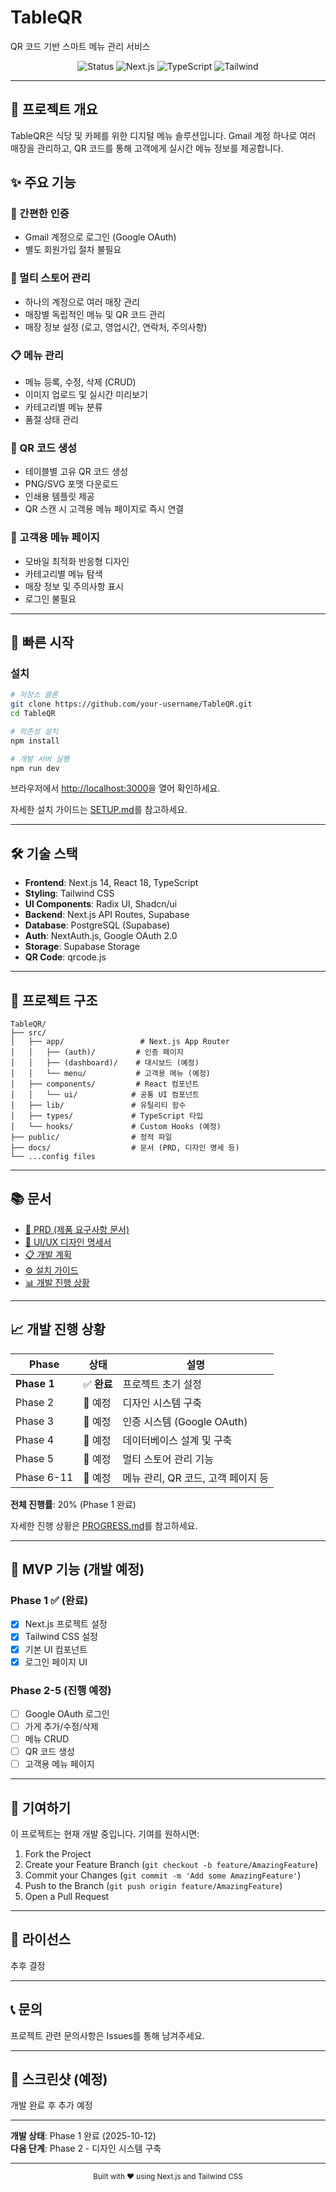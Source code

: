 # TableQR

QR 코드 기반 스마트 메뉴 관리 서비스

<div align="center">
  
  ![Status](https://img.shields.io/badge/Status-Phase%201%20Complete-success)
  ![Next.js](https://img.shields.io/badge/Next.js-14.2-black)
  ![TypeScript](https://img.shields.io/badge/TypeScript-5.3-blue)
  ![Tailwind](https://img.shields.io/badge/Tailwind-3.4-38bdf8)
  
</div>

---

## 📖 프로젝트 개요

TableQR은 식당 및 카페를 위한 디지털 메뉴 솔루션입니다. Gmail 계정 하나로 여러 매장을 관리하고, QR 코드를 통해 고객에게 실시간 메뉴 정보를 제공합니다.

## ✨ 주요 기능

### 🔐 간편한 인증
- Gmail 계정으로 로그인 (Google OAuth)
- 별도 회원가입 절차 불필요

### 🏪 멀티 스토어 관리
- 하나의 계정으로 여러 매장 관리
- 매장별 독립적인 메뉴 및 QR 코드 관리
- 매장 정보 설정 (로고, 영업시간, 연락처, 주의사항)

### 📋 메뉴 관리
- 메뉴 등록, 수정, 삭제 (CRUD)
- 이미지 업로드 및 실시간 미리보기
- 카테고리별 메뉴 분류
- 품절 상태 관리

### 📱 QR 코드 생성
- 테이블별 고유 QR 코드 생성
- PNG/SVG 포맷 다운로드
- 인쇄용 템플릿 제공
- QR 스캔 시 고객용 메뉴 페이지로 즉시 연결

### 👥 고객용 메뉴 페이지
- 모바일 최적화 반응형 디자인
- 카테고리별 메뉴 탐색
- 매장 정보 및 주의사항 표시
- 로그인 불필요

---

## 🚀 빠른 시작

### 설치

```bash
# 저장소 클론
git clone https://github.com/your-username/TableQR.git
cd TableQR

# 의존성 설치
npm install

# 개발 서버 실행
npm run dev
```

브라우저에서 [http://localhost:3000](http://localhost:3000)을 열어 확인하세요.

자세한 설치 가이드는 [SETUP.md](./SETUP.md)를 참고하세요.

---

## 🛠️ 기술 스택

- **Frontend**: Next.js 14, React 18, TypeScript
- **Styling**: Tailwind CSS
- **UI Components**: Radix UI, Shadcn/ui
- **Backend**: Next.js API Routes, Supabase
- **Database**: PostgreSQL (Supabase)
- **Auth**: NextAuth.js, Google OAuth 2.0
- **Storage**: Supabase Storage
- **QR Code**: qrcode.js

---

## 📂 프로젝트 구조

```
TableQR/
├── src/
│   ├── app/                 # Next.js App Router
│   │   ├── (auth)/         # 인증 페이지
│   │   ├── (dashboard)/    # 대시보드 (예정)
│   │   └── menu/           # 고객용 메뉴 (예정)
│   ├── components/         # React 컴포넌트
│   │   └── ui/            # 공통 UI 컴포넌트
│   ├── lib/               # 유틸리티 함수
│   ├── types/             # TypeScript 타입
│   └── hooks/             # Custom Hooks (예정)
├── public/                # 정적 파일
├── docs/                  # 문서 (PRD, 디자인 명세 등)
└── ...config files
```

---

## 📚 문서

- [📄 PRD (제품 요구사항 문서)](./PRD.md)
- [🎨 UI/UX 디자인 명세서](./UI_Design_Specification.md)
- [📋 개발 계획](./Development_Plan.md)
- [⚙️ 설치 가이드](./SETUP.md)
- [📊 개발 진행 상황](./PROGRESS.md)

---

## 📈 개발 진행 상황

| Phase | 상태 | 설명 |
|-------|------|------|
| **Phase 1** | ✅ **완료** | 프로젝트 초기 설정 |
| Phase 2 | 📅 예정 | 디자인 시스템 구축 |
| Phase 3 | 📅 예정 | 인증 시스템 (Google OAuth) |
| Phase 4 | 📅 예정 | 데이터베이스 설계 및 구축 |
| Phase 5 | 📅 예정 | 멀티 스토어 관리 기능 |
| Phase 6-11 | 📅 예정 | 메뉴 관리, QR 코드, 고객 페이지 등 |

**전체 진행률**: 20% (Phase 1 완료)

자세한 진행 상황은 [PROGRESS.md](./PROGRESS.md)를 참고하세요.

---

## 🎯 MVP 기능 (개발 예정)

### Phase 1 ✅ (완료)
- [x] Next.js 프로젝트 설정
- [x] Tailwind CSS 설정
- [x] 기본 UI 컴포넌트
- [x] 로그인 페이지 UI

### Phase 2-5 (진행 예정)
- [ ] Google OAuth 로그인
- [ ] 가게 추가/수정/삭제
- [ ] 메뉴 CRUD
- [ ] QR 코드 생성
- [ ] 고객용 메뉴 페이지

---

## 🤝 기여하기

이 프로젝트는 현재 개발 중입니다. 기여를 원하시면:

1. Fork the Project
2. Create your Feature Branch (`git checkout -b feature/AmazingFeature`)
3. Commit your Changes (`git commit -m 'Add some AmazingFeature'`)
4. Push to the Branch (`git push origin feature/AmazingFeature`)
5. Open a Pull Request

---

## 📝 라이선스

추후 결정

---

## 📞 문의

프로젝트 관련 문의사항은 Issues를 통해 남겨주세요.

---

## 🌟 스크린샷 (예정)

개발 완료 후 추가 예정

---

**개발 상태**: Phase 1 완료 (2025-10-12)  
**다음 단계**: Phase 2 - 디자인 시스템 구축

---

<div align="center">
  <sub>Built with ❤️ using Next.js and Tailwind CSS</sub>
</div>
